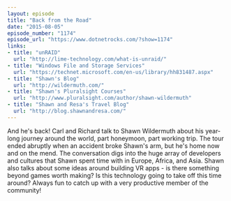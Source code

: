 ```yaml
---
layout: episode
title: "Back from the Road"
date: "2015-08-05"
episode_number: "1174"
episode_url: "https://www.dotnetrocks.com/?show=1174"
links:
- title: "unRAID"
  url: "http://lime-technology.com/what-is-unraid/"
- title: "Windows File and Storage Services"
  url: "https://technet.microsoft.com/en-us/library/hh831487.aspx"
- title: "Shawn's Blog"
  url: "http://wildermuth.com/"
- title: "Shawn's Pluralsight Courses"
  url: "http://www.pluralsight.com/author/shawn-wildermuth"
- title: "Shawn and Resa's Travel Blog"
  url: "http://blog.shawnandresa.com/"
---
```


And he's back! Carl and Richard talk to Shawn Wildermuth about his year-long journey around the world, part honeymoon, part working trip. The tour ended abruptly when an accident broke Shawn's arm, but he's home now and on the mend. The conversation digs into the huge array of developers and cultures that Shawn spent time with in Europe, Africa, and Asia. Shawn also talks about some ideas around building VR apps - is there something beyond games worth making? Is this technology going to take off this time around? Always fun to catch up with a very productive member of the community!
